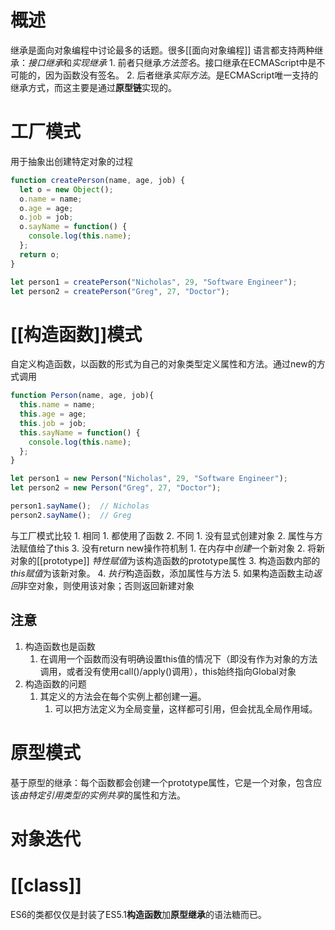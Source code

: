 # 概述
继承是面向对象编程中讨论最多的话题。很多[[面向对象编程]] 语言都支持两种继承：*接口继承*和*实现继承*
	1. 前者只继承*方法签名*。接口继承在ECMAScript中是不可能的，因为函数没有签名。
	2. 后者继承*实际方法*。是ECMAScript唯一支持的继承方式，而这主要是通过**原型链**实现的。
# 工厂模式
用于抽象出创建特定对象的过程
```js
function createPerson(name, age, job) {
  let o = new Object();
  o.name = name;
  o.age = age;
  o.job = job;
  o.sayName = function() {
    console.log(this.name);
  };
  return o;
}

let person1 = createPerson("Nicholas", 29, "Software Engineer");
let person2 = createPerson("Greg", 27, "Doctor");
```
# [[构造函数]]模式
自定义构造函数，以函数的形式为自己的对象类型定义属性和方法。通过new的方式调用
```js
function Person(name, age, job){
  this.name = name;
  this.age = age;
  this.job = job;
  this.sayName = function() {
    console.log(this.name);
  };
}

let person1 = new Person("Nicholas", 29, "Software Engineer");
let person2 = new Person("Greg", 27, "Doctor");

person1.sayName();  // Nicholas
person2.sayName();  // Greg
```
与工厂模式比较
	1. 相同
		1. 都使用了函数
	2. 不同
		1. 没有显式创建对象
		2. 属性与方法赋值给了this
		3. 没有return
new操作符机制
	1. 在内存中*创建*一个新对象
	2. 将新对象的\[\[prototype]] *特性赋值*为该构造函数的prototype属性
	3. 构造函数内部的*this赋值*为该新对象。
	4. *执行*构造函数，添加属性与方法
	5. 如果构造函数主动*返回*非空对象，则使用该对象；否则返回新建对象
## 注意
1. 构造函数也是函数
	1. 在调用一个函数而没有明确设置this值的情况下（即没有作为对象的方法调用，或者没有使用call()/apply()调用），this始终指向Global对象
2. 构造函数的问题
	1. 其定义的方法会在每个实例上都创建一遍。
		1. 可以把方法定义为全局变量，这样都可引用，但会扰乱全局作用域。
# 原型模式
基于原型的继承：每个函数都会创建一个prototype属性，它是一个对象，包含应该*由特定引用类型的实例共享*的属性和方法。
# 对象迭代
# [[class]] 
ES6的类都仅仅是封装了ES5.1**构造函数**加**原型继承**的语法糖而已。